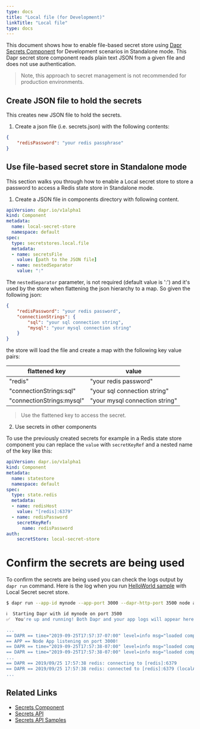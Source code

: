 ```yaml
---
type: docs
title: "Local file (for Development)"
linkTitle: "Local file"
type: docs
---
```


This document shows how to enable file-based secret store using [Dapr Secrets Component](../../concepts/secrets/README.md) for Development scenarios in Standalone mode. This Dapr secret store component reads plain text JSON from a given file and does not use authentication.

> Note, this approach to secret management is not recommended for production environments.

## Create JSON file to hold the secrets

This creates new JSON file to hold the secrets.

1. Create a json file (i.e. secrets.json) with the following contents:

```json
{
    "redisPassword": "your redis passphrase"
}
```

## Use file-based secret store in Standalone mode

This section walks you through how to enable a Local secret store to store a password to access a Redis state store in Standalone mode.

1. Create a JSON file in components directory with following content. 

```yaml
apiVersion: dapr.io/v1alpha1
kind: Component
metadata:
  name: local-secret-store
  namespace: default
spec:
  type: secretstores.local.file
  metadata:
  - name: secretsFile
    value: [path to the JSON file]
  - name: nestedSeparator
    value: ":"
```

The `nestedSeparator` parameter, is not required (default value is ':') and it's used by the store when flattening the json hierarchy to a map. So given the following json:

```json
{
    "redisPassword": "your redis password",
    "connectionStrings": {
        "sql": "your sql connection string",
        "mysql": "your mysql connection string"
    }
}
```

the store will load the file and create a map with the following key value pairs:

| flattened key           | value                           |
| ---                     | ---                             |
|"redis"                  | "your redis password"           |
|"connectionStrings:sql"  | "your sql connection string"    |
|"connectionStrings:mysql"| "your mysql connection string"  |

> Use the flattened key to access the secret.

2. Use secrets in other components

To use the previously created secrets for example in a Redis state store component you can replace the `value` with `secretKeyRef` and a nested name of the key like this:

```yaml
apiVersion: dapr.io/v1alpha1
kind: Component
metadata:
  name: statestore
  namespace: default
spec:
  type: state.redis
  metadata:
  - name: redisHost
    value: "[redis]:6379"
  - name: redisPassword
    secretKeyRef:
      name: redisPassword
auth:
    secretStore: local-secret-store
```

# Confirm the secrets are being used

To confirm the secrets are being used you can check the logs output by `dapr run` command. Here is the log when you run [HelloWorld sample](https://github.com/dapr/quickstarts/tree/master/hello-world) with Local Secret secret store.

```bash
$ dapr run --app-id mynode --app-port 3000 --dapr-http-port 3500 node app.js

ℹ️  Starting Dapr with id mynode on port 3500
✅  You're up and running! Both Dapr and your app logs will appear here.

...
== DAPR == time="2019-09-25T17:57:37-07:00" level=info msg="loaded component local-secret-store (secretstores.local.file)"
== APP == Node App listening on port 3000!
== DAPR == time="2019-09-25T17:57:38-07:00" level=info msg="loaded component statestore (state.redis)"
== DAPR == time="2019-09-25T17:57:38-07:00" level=info msg="loaded component messagebus (pubsub.redis)"
...
== DAPR == 2019/09/25 17:57:38 redis: connecting to [redis]:6379
== DAPR == 2019/09/25 17:57:38 redis: connected to [redis]:6379 (localAddr: x.x.x.x:62137, remAddr: x.x.x.x:6379)
...
```

## Related Links

- [Secrets Component](../../concepts/secrets/README.md)
- [Secrets API](../../reference/api/secrets_api.md)
- [Secrets API Samples](https://github.com/dapr/quickstarts/blob/master/secretstore/README.md)